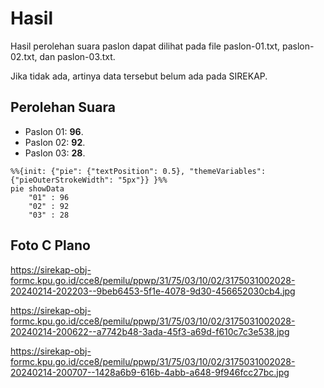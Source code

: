 # Hasil

Hasil perolehan suara paslon dapat dilihat pada file paslon-01.txt, paslon-02.txt, dan paslon-03.txt.

Jika tidak ada, artinya data tersebut belum ada pada SIREKAP.

## Perolehan Suara

 * Paslon 01: **96**.
 * Paslon 02: **92**.
 * Paslon 03: **28**.

```mermaid
%%{init: {"pie": {"textPosition": 0.5}, "themeVariables": {"pieOuterStrokeWidth": "5px"}} }%%
pie showData
    "01" : 96
    "02" : 92
    "03" : 28
```
## Foto C Plano

https://sirekap-obj-formc.kpu.go.id/cce8/pemilu/ppwp/31/75/03/10/02/3175031002028-20240214-202203--9beb6453-5f1e-4078-9d30-456652030cb4.jpg

https://sirekap-obj-formc.kpu.go.id/cce8/pemilu/ppwp/31/75/03/10/02/3175031002028-20240214-200622--a7742b48-3ada-45f3-a69d-f610c7c3e538.jpg

https://sirekap-obj-formc.kpu.go.id/cce8/pemilu/ppwp/31/75/03/10/02/3175031002028-20240214-200707--1428a6b9-616b-4abb-a648-9f946fcc27bc.jpg

